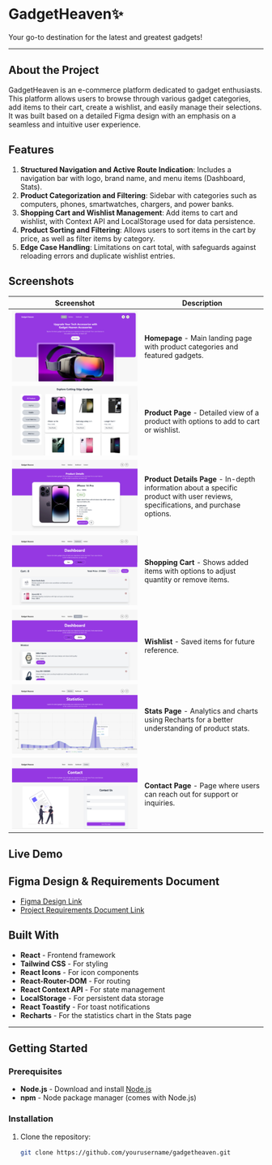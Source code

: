 # GadgetHeaven✨

Your go-to destination for the latest and greatest gadgets!

---

## About the Project

GadgetHeaven is an e-commerce platform dedicated to gadget enthusiasts. This platform allows users to browse through various gadget categories, add items to their cart, create a wishlist, and easily manage their selections. It was built based on a detailed Figma design with an emphasis on a seamless and intuitive user experience.

## Features

1. **Structured Navigation and Active Route Indication**: Includes a navigation bar with logo, brand name, and menu items (Dashboard, Stats).
2. **Product Categorization and Filtering**: Sidebar with categories such as computers, phones, smartwatches, chargers, and power banks.
3. **Shopping Cart and Wishlist Management**: Add items to cart and wishlist, with Context API and LocalStorage used for data persistence.
4. **Product Sorting and Filtering**: Allows users to sort items in the cart by price, as well as filter items by category.
5. **Edge Case Handling**: Limitations on cart total, with safeguards against reloading errors and duplicate wishlist entries.

## Screenshots

| Screenshot                                      | Description                                                                                       |
| ----------------------------------------------- | ------------------------------------------------------------------------------------------------- |
| ![Homepage](/src/SS/s1.png)         | **Homepage** - Main landing page with product categories and featured gadgets.                    |
| ![Product Page](/src/SS/s2.png) | **Product Page** - Detailed view of a product with options to add to cart or wishlist.            |
| ![Product Details Page](/src/SS/s3.png) | **Product Details Page** - In-depth information about a specific product with user reviews, specifications, and purchase options. |
| ![Shopping Cart](/src/SS/s5.png)        | **Shopping Cart** - Shows added items with options to adjust quantity or remove items.            |
| ![Wishlist](/src/SS/s6.png)         | **Wishlist** - Saved items for future reference.                                                  |
| ![Stats Page](/src/SS/s4.png)     | **Stats Page** - Analytics and charts using Recharts for a better understanding of product stats. |
| ![Contact Page](/src/SS/s7.png) | **Contact Page** - Page where users can reach out for support or inquiries. |


## Live Demo



## Figma Design & Requirements Document

- [Figma Design Link](https://www.figma.com/design/qr7hizhQyfmitEimBC6blK/Assignment-8?node-id=0-1&node-type=canvas&t=7Sr6v8i3wIN015u6-0)
- [Project Requirements Document Link](./Batch-10_Assignment-08-.pdf)

## Built With

- **React** - Frontend framework
- **Tailwind CSS** - For styling
- **React Icons** - For icon components
- **React-Router-DOM** - For routing
- **React Context API** - For state management
- **LocalStorage** - For persistent data storage
- **React Toastify** - For toast notifications
- **Recharts** - For the statistics chart in the Stats page

---

## Getting Started

### Prerequisites

- **Node.js** - Download and install [Node.js](https://nodejs.org/)
- **npm** - Node package manager (comes with Node.js)

### Installation

1. Clone the repository:
   ```bash
   git clone https://github.com/yourusername/gadgetheaven.git
   ```
